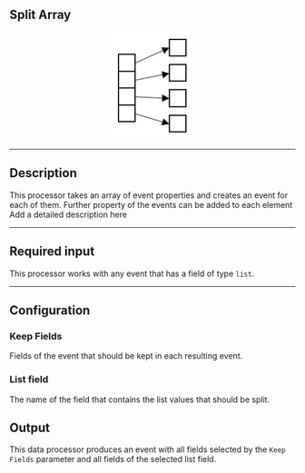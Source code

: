 <!--
  ~ Licensed to the Apache Software Foundation (ASF) under one or more
  ~ contributor license agreements.  See the NOTICE file distributed with
  ~ this work for additional information regarding copyright ownership.
  ~ The ASF licenses this file to You under the Apache License, Version 2.0
  ~ (the "License"); you may not use this file except in compliance with
  ~ the License.  You may obtain a copy of the License at
  ~
  ~    http://www.apache.org/licenses/LICENSE-2.0
  ~
  ~ Unless required by applicable law or agreed to in writing, software
  ~ distributed under the License is distributed on an "AS IS" BASIS,
  ~ WITHOUT WARRANTIES OR CONDITIONS OF ANY KIND, either express or implied.
  ~ See the License for the specific language governing permissions and
  ~ limitations under the License.
  ~
  -->

## Split Array

<p align="center"> 
    <img src="icon.png" width="150px;" class="pe-image-documentation"/>
</p>

***

## Description

This processor takes an array of event properties and creates an event for each of them. Further property of the events can be added to each element
Add a detailed description here

***

## Required input

This processor works with any event that has a field of type ``list``.

***

## Configuration

### Keep Fields

Fields of the event that should be kept in each resulting event.

### List field

The name of the field that contains the list values that should be split.


## Output

This data processor produces an event with all fields selected by the ``Keep Fields`` parameter and all fields of the
 selected list field.